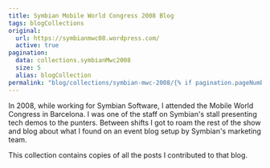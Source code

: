 ```yaml
---
title: Symbian Mobile World Congress 2008 Blog
tags: blogCollections
original:
  url: https://symbianmwc08.wordpress.com/
  active: true
pagination:
  data: collections.symbianMwc2008
  size: 5
  alias: blogCollection
permalink: "blog/collections/symbian-mwc-2008/{% if pagination.pageNumber > 0 %}page-{{ pagination.pageNumber | plus: 1 }}/{% endif %}"
---
```

In 2008, while working for Symbian Software, I attended the Mobile World Congress in Barcelona. I was one of the staff on Symbian's stall presenting tech demos to the punters. Between shifts I got to roam the rest of the show and blog about what I found on an event blog setup by Symbian's marketing team.

This collection contains copies of all the posts I contributed to that blog.
